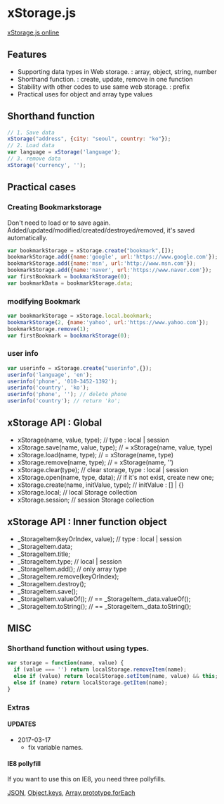 # xStorage.js

[xStorage.js online](https://owebio.github.io/xStorage.js/)

## Features
* Supporting data types in Web storage. : array, object, string, number
* Shorthand function. : create, update, remove in one function
* Stability with other codes to use same web storage. : prefix
* Practical uses for object and array type values

## Shorthand function

``` javascript
// 1. Save data
xStorage("address", {city: "seoul", country: "ko"});
// 2. Load data
var language = xStorage('language');
// 3. remove data
xStorage('currency', '');
```
## Practical cases

### Creating Bookmarkstorage
Don't need to load or to save again.
Added/updated/modified/created/destroyed/removed, it's saved automatically.
``` javascript
var bookmarkStorage = xStorage.create("bookmark",[]);
bookmarkStorage.add({name:'google', url:'https://www.google.com'});
bookmarkStorage.add({name:'msn', url:'http://www.msn.com'});
bookmarkStorage.add({name:'naver', url:'https://www.naver.com'});
var firstBookmark = bookmarkStorage(0);
var bookmarkData = bookmarkStorage.data;
```
### modifying Bookmark
``` javascript
var bookmarkStorage = xStorage.local.bookmark;
bookmarkStorage(2, {name:'yahoo', url:'https://www.yahoo.com'});
bookmarkStorage.remove(1);
var firstBookmark = bookmarkStorage(0);
```
### user info
``` javascript
var userinfo = xStorage.create("userinfo",{});
userinfo('language', 'en');
userinfo('phone', '010-3452-1392');
userinfo('country', 'ko');
userinfo('phone', ''); // delete phone
userinfo('country'); // return 'ko';
```

##  xStorage API : Global

* xStorage(name, value, type); // type : local | session
* xStorage.save(name, value, type); // = xStorage(name, value, type)
* xStorage.load(name, type); // = xStorage(name, type)
* xStorage.remove(name, type); // = xStorage(name, '')
* xStorage.clear(type); // clear storage, type : local | session
* xStorage.open(name, type, data); // if it's not exist, create new one;
* xStorage.create(name, initValue, type); // initValue : [] | {}
* xStorage.local; // local Storage collection
* xStorage.session; // session Storage collection

## xStorage API : Inner function object

* _StorageItem(keyOrIndex, value); // type : local | session
* _StorageItem.data;
* _StorageItem.title;
* _StorageItem.type;  // local | session
* _StorageItem.add(); // only array type
* _StorageItem.remove(keyOrIndex);
* _StorageItem.destroy();
* _StorageItem.save();
* _StorageItem.valueOf(); // == _StorageItem._data.valueOf();
* _StorageItem.toString(); // == _StorageItem._data.toString();

## MISC

### Shorthand function without using types.
``` javascript
var storage = function(name, value) {
  if (value === '') return localStorage.removeItem(name);
  else if (value) return localStorage.setItem(name, value) && this;
  else if (name) return localStorage.getItem(name);
}
```
### Extras
#### UPDATES

* 2017-03-17
  * fix variable names.

#### IE8 pollyfill
If you want to use this on IE8, you need three pollyfills.

[JSON](https://github.com/douglascrockford/JSON-js), [Object.keys](https://developer.mozilla.org/docs/Web/JavaScript/Reference/Global_Objects/Object/keys#Polyfill), [Array.prototype.forEach](https://developer.mozilla.org/en-US/docs/Web/JavaScript/Reference/Global_Objects/Array/forEach)
